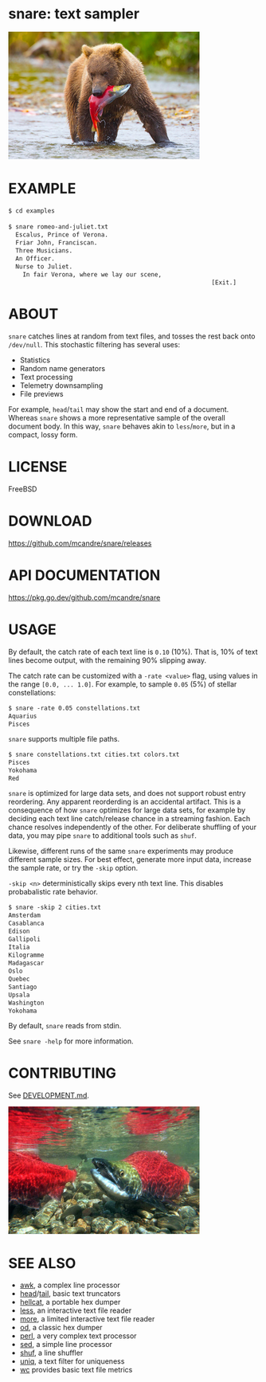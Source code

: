 # snare: text sampler

![bear catching salmon](snare.png)

# EXAMPLE

```console
$ cd examples

$ snare romeo-and-juliet.txt
  Escalus, Prince of Verona.
  Friar John, Franciscan.
  Three Musicians.
  An Officer.
  Nurse to Juliet.
    In fair Verona, where we lay our scene,
                                                         [Exit.]
```

# ABOUT

`snare` catches lines at random from text files, and tosses the rest back onto `/dev/null`. This stochastic filtering has several uses:

* Statistics
* Random name generators
* Text processing
* Telemetry downsampling
* File previews

For example, `head`/`tail` may show the start and end of a document. Whereas `snare` shows a more representative sample of the overall document body. In this way, `snare` behaves akin to `less`/`more`, but in a compact, lossy form.

# LICENSE

FreeBSD

# DOWNLOAD

https://github.com/mcandre/snare/releases

# API DOCUMENTATION

https://pkg.go.dev/github.com/mcandre/snare

# USAGE

By default, the catch rate of each text line is `0.10` (10%). That is, 10% of text lines become output, with the remaining 90% slipping away.

The catch rate can be customized with a `-rate <value>` flag, using values in the range `[0.0, ... 1.0]`. For example, to sample `0.05` (5%) of stellar constellations:

```console
$ snare -rate 0.05 constellations.txt
Aquarius
Pisces
```

`snare` supports multiple file paths.

```console
$ snare constellations.txt cities.txt colors.txt
Pisces
Yokohama
Red
```

`snare` is optimized for large data sets, and does not support robust entry reordering. Any apparent reorderding is an accidental artifact. This is a consequence of how `snare` optimizes for large data sets, for example by deciding each text line catch/release chance in a streaming fashion. Each chance resolves independently of the other. For deliberate shuffling of your data, you may pipe `snare` to additional tools such as `shuf`.

Likewise, different runs of the same `snare` experiments may produce different sample sizes. For best effect, generate more input data, increase the sample rate, or try the `-skip` option.

`-skip <n>` deterministically skips every nth text line. This disables probabalistic rate behavior.

```console
$ snare -skip 2 cities.txt
Amsterdam
Casablanca
Edison
Gallipoli
Italia
Kilogramme
Madagascar
Oslo
Quebec
Santiago
Upsala
Washington
Yokohama
```

By default, `snare` reads from stdin.

See `snare -help` for more information.

# CONTRIBUTING

See [DEVELOPMENT.md](DEVELOPMENT.md).

![salmon run](salmon-run.png)

# SEE ALSO

* [awk](https://en.wikipedia.org/wiki/AWK), a complex line processor
* [head](https://linux.die.net/man/1/head)/[tail](https://linux.die.net/man/1/tail), basic text truncators
* [hellcat](https://github.com/mcandre/hellcat), a portable hex dumper
* [less](https://linux.die.net/man/1/less), an interactive text file reader
* [more](https://en.wikipedia.org/wiki/More_(command)), a limited interactive text file reader
* [od](https://linux.die.net/man/1/od), a classic hex dumper
* [perl](https://www.perl.org/), a very complex text processor
* [sed](https://en.wikipedia.org/wiki/Sed), a simple line processor
* [shuf](https://linux.die.net/man/1/shuf), a line shuffler
* [uniq](https://linux.die.net/man/1/uniq), a text filter for uniqueness
* [wc](https://linux.die.net/man/1/wc) provides basic text file metrics

